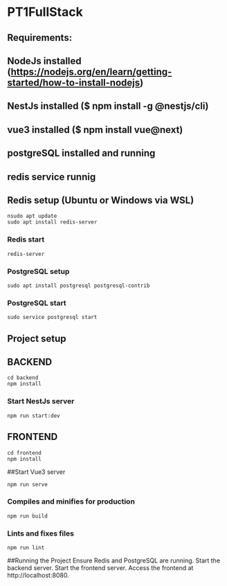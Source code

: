 # PT1FullStack
## Requirements:
## NodeJs installed (https://nodejs.org/en/learn/getting-started/how-to-install-nodejs)
## NestJs installed ($ npm install -g @nestjs/cli)
## vue3 installed ($ npm install vue@next)
## postgreSQL installed and running
## redis service runnig


## Redis setup (Ubuntu or Windows via WSL)

```
nsudo apt update
sudo apt install redis-server
```

### Redis start
```
redis-server
```

### PostgreSQL setup
```
sudo apt install postgresql postgresql-contrib
```

### PostgreSQL start
```
sudo service postgresql start
```


## Project setup

## BACKEND
```
cd backend
npm install
```

### Start NestJs server
```
npm run start:dev
```



## FRONTEND
```
cd frontend
npm install
```

##Start Vue3 server
```
npm run serve
```

### Compiles and minifies for production
```
npm run build
```

### Lints and fixes files
```
npm run lint
```

##Running the Project
Ensure Redis and PostgreSQL are running.
Start the backend server.
Start the frontend server.
Access the frontend at http://localhost:8080.


